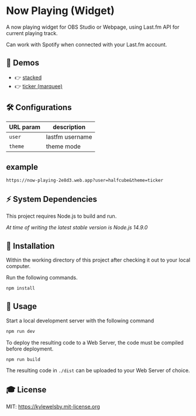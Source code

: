# Now Playing (Widget)

A now playing widget for OBS Studio or Webpage, using Last.fm API for current playing track. 

Can work with Spotify when connected with your Last.fm account.

## 👀 Demos
* 👉 [stacked](https://now-playing-2e8d3.web.app?user=halfcube&theme=stacked)
* 👉 [ticker (marquee)](https://now-playing-2e8d3.web.app?user=halfcube&theme=ticker)

## 🛠 Configurations

| URL param | description |
|---|---|
| `user` | lastfm username |
| `theme` | theme mode |

## example

    https://now-playing-2e8d3.web.app?user=halfcube&theme=ticker

## ⚡️ System Dependencies
This project requires Node.js to build and run.

_At time of writing the latest stable version is Node.js 14.9.0_


## 🎲 Installation

Within the working directory of this project after checking it out to your local computer.

Run the following commands.

```bash
npm install
```

## 🎯 Usage

Start a local development server with the following command

```bash
npm run dev
```

To deploy the resulting code to a Web Server, the code must be compiled before deployment.

```bash
npm run build
```

The resulting code in `./dist` can be uploaded to your Web Server of choice.


## 🎓 License

MIT: https://kylewelsby.mit-license.org